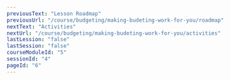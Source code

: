 ```yaml
---
previousText: "Lesson Roadmap"
previousUrl: "/course/budgeting/making-budeting-work-for-you/roadmap"
nextText: "Activities"
nextUrl: "/course/budgeting/making-budeting-work-for-you/activities"
lastLession: "false"
lastSession: "false"
courseModuleId: "5"
sessionId: "4"
pageId: "6"
---
```



